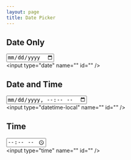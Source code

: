 ```yaml
---
layout: page
title: Date Picker
---
```


## Date Only

<input type="date" name="" id="" />

<div id="code">
<div>&lt;input type="date" name="" id="" /&gt;</div>
</div>

## Date and Time

<input type="datetime-local" name="" id="" />

<div id="code">
<div>&lt;input type="datetime-local" name="" id="" /&gt;</div>
</div>

## Time

<input type="time" name="" id="" />

<div id="code">
<div>&lt;input type="time" name="" id="" /&gt;</div>
</div>

<script>
window.onload = function() {
  document.getElementById('/components/date-picker').className = 'nhs-fancy2';
};
</script>
